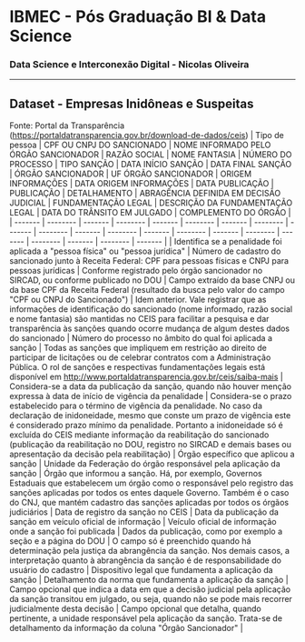 # IBMEC - Pós Graduação BI &amp; Data Science
### Data Science e Interconexão Digital - Nicolas Oliveira

------------

## Dataset - Empresas Inidôneas e Suspeitas
Fonte: Portal da Transparência (https://portaldatransparencia.gov.br/download-de-dados/ceis)
| Tipo de pessoa  | CPF OU CNPJ DO SANCIONADO | NOME INFORMADO PELO ÓRGÃO SANCIONADOR | RAZÃO SOCIAL | NOME FANTASIA | NÚMERO DO PROCESSO | TIPO SANÇÃO | DATA INÍCIO SANÇÃO | DATA FINAL SANÇÃO | ÓRGÃO SANCIONADOR | UF ÓRGÃO SANCIONADOR | ORIGEM INFORMAÇÕES | DATA ORIGEM INFORMAÇÕES | DATA PUBLICAÇÃO | PUBLICAÇÃO | DETALHAMENTO | ABRAGÊNCIA DEFINIDA EM DECISÃO JUDICIAL | FUNDAMENTAÇÃO LEGAL | DESCRIÇÃO DA FUNDAMENTAÇÃO LEGAL | DATA DO TRÂNSITO EM JULGADO | COMPLEMENTO DO ÓRGÃO |
| ------- | -------- | ------- | -------- | ------- | -------- | ------- | -------- | ------- | -------- | ------- | -------- | ------- | -------- | ------- | -------- | ------- | -------- | ------- | -------- | ------- |
| Identifica se a penalidade foi aplicada a "pessoa física" ou "pessoa jurídica" | Número de cadastro do sancionado junto à Receita Federal: CPF para pessoas físicas e CNPJ para pessoas jurídicas | Conforme registrado pelo órgão sancionador no SIRCAD, ou conforme publicado no DOU | Campo extraído da base CNPJ ou da base CPF da Receita Federal (resultado da busca pelo valor do campo "CPF ou CNPJ do Sancionado") | Idem anterior. Vale registrar que as informações de identificação do sancionado (nome informado, razão social e nome fantasia) são mantidas no CEIS para facilitar a pesquisa e dar transparência às sanções quando ocorre mudança de algum destes dados do sancionado | Número do processo no âmbito do qual foi aplicada a sanção | Todas as sanções que impliquem em restrição ao direito de participar de licitações ou de celebrar contratos com a Administração Pública. O rol de sanções e respectivas fundamentações legais está disponível em http://www.portaldatransparencia.gov.br/ceis/saiba-mais | Considera-se a data da publicação da sanção, quando não houver menção expressa à data de início de vigência da penalidade | Considera-se o prazo estabelecido para o término de vigência da penalidade. No caso da declaração de inidoneidade, mesmo que conste um prazo de vigência este é considerado prazo mínimo da penalidade. Portanto a inidoneidade só é excluída do CEIS mediante informação da reabilitação do sancionado (publicação da reabilitação no DOU, registro no SIRCAD e demais bases ou apresentação da decisão pela reabilitação) | Órgão específico que aplicou a sanção | Unidade da Federação do órgão responsável pela aplicação da sanção | Órgão que informou a sanção. Há, por exemplo, Governos Estaduais que estabelecem um órgão como o responsável pelo registro das sanções aplicadas por todos os entes daquele Governo. Também é o caso do CNJ, que mantém cadastro das sanções aplicadas por todos os órgãos judiciários | Data de registro da sanção no CEIS | Data da publicação da sanção em veículo oficial de informação | Veículo oficial de informação onde a sanção foi publicada | Dados da publicação, como por exemplo a seção e a página do DOU | O campo só é preenchido quando há determinação pela justiça da abrangência da sanção. Nos demais casos, a interpretação quanto à abrangência da sanção é de responsabilidade do usuário do cadastro | Dispositivo legal que fundamenta a aplicação da sanção | Detalhamento da norma que fundamenta a aplicação da sanção | Campo opcional que indica a data em que a decisão judicial pela aplicação da sanção transitou em julgado, ou seja, quando não se pode mais recorrer judicialmente desta decisão | Campo opcional que detalha, quando pertinente, a unidade responsável pela aplicação da sanção. Trata-se de detalhamento da informação da coluna "Órgão Sancionador" |